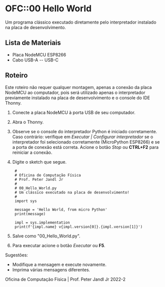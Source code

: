# OFC::00 Hello World

Um programa clássico executado diretamente pelo interpretador instalado na placa de desenvolvimento.

## Lista de Materiais

* Placa NodeMCU ESP8266
* Cabo USB-A -- USB-C

## Roteiro

Este roteiro não requer qualquer montagem, apenas a conexão da placa NodeMCU ao computador, pois será utilizado apenas o interpretador previamente instalado na placa de desenvolvimento e o console do IDE Thonny.

1. Conecte a placa NodeMCU à porta USB de seu computador.
2. Abra o Thonny.
3. Observe se o console do interpretador Python é iniciado corretamente. Caso contrário: verifique em *Executar | Configurar interpretador* se o interpretador foi selecionado corretamente (MicroPython ESP8266) e se a porta de conexão está correta. Acione o botão *Stop* ou **CTRL+F2** para reiniciar a conexão.
4. Digite o sketch que segue.

		#
		# Oficina de Computação Física
		# Prof. Peter Jandl Jr
		#
		# 00_Hello_World.py
		# Um clássico executado na placa de desenvolvimento!
		#
		import sys

		message = 'Hello World, from micro Python'
		print(message)

		impl = sys.implementation
		print(f'{impl.name} v{impl.version[0]}.{impl.version[1]}')


5. Salve como "00_Hello_World.py".
6. Para executar acione o botão *Executar* ou **F5**.

Sugestões:
* Modifique a mensagem e execute novamente.
* Imprima várias mensagens diferentes.

Oficina de Computação Física | Prof. Peter Jandl Jr
2022-2

